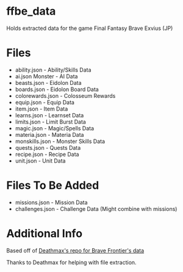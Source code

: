 # ffbe_data
Holds extracted data for the game Final Fantasy Brave Exvius (JP)

# Files
* ability.json - Ability/Skills Data
* ai.json Monster - AI Data
* beasts.json - Eidolon Data
* boards.json - Eidolon Board Data
* colorewards.json - Colosseum Rewards
* equip.json - Equip Data
* item.json - Item Data
* learns.json - Learnset Data
* limits.json - Limit Burst Data
* magic.json - Magic/Spells Data
* materia.json - Materia Data
* monskills.json - Monster Skills Data
* quests.json - Quests Data
* recipe.json - Recipe Data
* unit.json - Unit Data

# Files To Be Added
* missions.json - Mission Data
* challenges.json - Challenge Data (Might combine with missions)

# Additional Info

Based off of [Deathmax's repo for Brave Frontier's data](https://github.com/Deathmax/bravefrontier_data)

Thanks to Deathmax for helping with file extraction.
